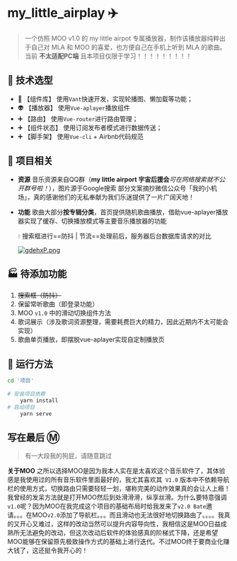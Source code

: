 # my_little_airplay :airplane:

> 一个仿照 MOO v1.0 的 my little airpot 专属播放器，制作该播放器纯粹出于自己对 MLA 和 MOO 的喜爱，也方便自己在手机上听到 MLA 的歌曲。当前 **不太适配PC端** 且本项目仅限于学习！！！！！！！！！

## :hammer: 技术选型

* :lipstick: 【组件库】     使用`Vant`快速开发，实现轮播图、懒加载等功能；
* :alien: 【播放器】     使用`Vue-aplayer`播放组件
* :heavy_plus_sign: 【路由】         使用`Vue-router`进行路由管理；
* :heavy_plus_sign: 【组件状态】 使用订阅发布者模式进行数据传送；
* :heavy_plus_sign: 【脚手架】     使用`Vue-cli` + Airbnb代码规范

## :tada: 项目相关

* **资源**
  音乐资源来自QQ群（**my little airport 宇宙后援会**_可在网络搜索就不公开群号啦！_），图片源于Google搜索
  部分文案摘抄微信公众号「我的小机场」，真的感谢他们的无私奉献为我们乐迷提供了一片广阔天地！
  
* **功能**
  歌曲大部分**按专辑分类**，首页提供随机歌曲播放，借助vue-aplayer播放器实现了缓存、切换播放模式等主要音乐播放器的功能

  :droplet: 搜索框进行==防抖 | 节流==处理前后，服务器后台数据库请求的对比
  
  [![gdehxP.png](https://z3.ax1x.com/2021/05/11/gdehxP.png)](https://imgtu.com/i/gdehxP)

##  :factory: 待添加功能

1. ~~搜索框（防抖）~~ 
2. 保留常听歌曲（即登录功能）
3. MOO `v1.0` 中的滑动切换组件方法
4. 歌词展示（涉及歌词资源整理，需要耗费巨大的精力，因此近期内不太可能会实现）
5. 歌曲单页播放，即摆脱vue-aplayer实现自定制播放页

##  :car: 运行方法

```bash
cd '项目'
	
# 安装项目依赖
	yarn install
# 启动项目
	yarn serve
```

## 写在最后 :m:

> 有一大段我的狗屁，请随意跳过

**关于MOO**
之所以选择MOO是因为我本人实在是太喜欢这个音乐软件了，其体验感是我使用过的所有音乐软件里面最好的，我尤其喜欢其` V1.0` 版本中不依赖导航栏的使用方式，切换路由只需要轻轻一划，堪称完美的动作效果真的会让人上瘾！我曾经的发呆方法就是打开MOO然后到处滑滑滑，纵享丝滑。为什么要特意强调`v1.0`呢？因为MOO在我完成这个项目的基础布局时给我发来了`v2.0 Bate`邀请。。。在MOO`v2.0`添加了导航栏。。。而且滑动也无法很好地切换路由了。。。。我真的又开心又难过，这样的改动当然可以提升内容导向性，我相信这是MOO日益成熟所无法避免的改动，但这次改动后软件的体验感真的阶梯式下降，还是希望MOO能够在保留原先极致操作方式的基础上进行迭代。不过MOO终于要商业化赚大钱了，这还挺令我开心的！